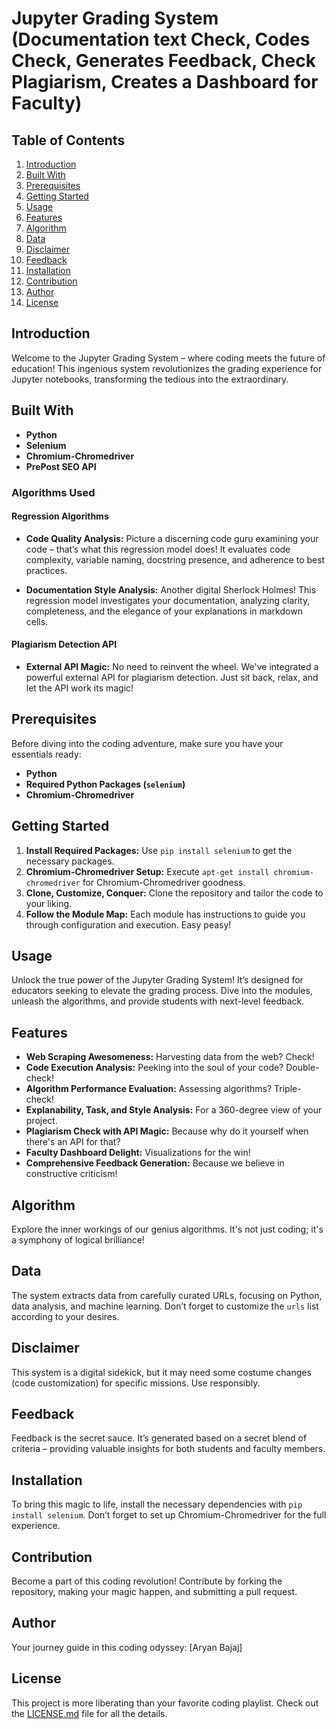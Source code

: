 # Jupyter Grading System (Documentation text Check, Codes Check, Generates Feedback, Check Plagiarism, Creates a Dashboard for Faculty)

## Table of Contents

1. [Introduction](#introduction)
2. [Built With](#built-with)
3. [Prerequisites](#prerequisites)
4. [Getting Started](#getting-started)
5. [Usage](#usage)
6. [Features](#features)
7. [Algorithm](#algorithm)
8. [Data](#data)
9. [Disclaimer](#disclaimer)
10. [Feedback](#feedback)
11. [Installation](#installation)
12. [Contribution](#contribution)
13. [Author](#author)
14. [License](#license)

## Introduction <a name="introduction"></a>

Welcome to the Jupyter Grading System – where coding meets the future of education! This ingenious system revolutionizes the grading experience for Jupyter notebooks, transforming the tedious into the extraordinary.

## Built With <a name="built-with"></a>

- **Python**
- **Selenium**
- **Chromium-Chromedriver**
- **PrePost SEO API**

### Algorithms Used

#### Regression Algorithms

- **Code Quality Analysis:** Picture a discerning code guru examining your code – that’s what this regression model does! It evaluates code complexity, variable naming, docstring presence, and adherence to best practices.

- **Documentation Style Analysis:** Another digital Sherlock Holmes! This regression model investigates your documentation, analyzing clarity, completeness, and the elegance of your explanations in markdown cells.

#### Plagiarism Detection API

- **External API Magic:** No need to reinvent the wheel. We've integrated a powerful external API for plagiarism detection. Just sit back, relax, and let the API work its magic!

## Prerequisites <a name="prerequisites"></a>

Before diving into the coding adventure, make sure you have your essentials ready:

- **Python**
- **Required Python Packages (`selenium`)**
- **Chromium-Chromedriver**

## Getting Started <a name="getting-started"></a>

1. **Install Required Packages:** Use `pip install selenium` to get the necessary packages.
2. **Chromium-Chromedriver Setup:** Execute `apt-get install chromium-chromedriver` for Chromium-Chromedriver goodness.
3. **Clone, Customize, Conquer:** Clone the repository and tailor the code to your liking.
4. **Follow the Module Map:** Each module has instructions to guide you through configuration and execution. Easy peasy!

## Usage <a name="usage"></a>

Unlock the true power of the Jupyter Grading System! It’s designed for educators seeking to elevate the grading process. Dive into the modules, unleash the algorithms, and provide students with next-level feedback.

## Features <a name="features"></a>

- **Web Scraping Awesomeness:** Harvesting data from the web? Check!
- **Code Execution Analysis:** Peeking into the soul of your code? Double-check!
- **Algorithm Performance Evaluation:** Assessing algorithms? Triple-check!
- **Explanability, Task, and Style Analysis:** For a 360-degree view of your project.
- **Plagiarism Check with API Magic:** Because why do it yourself when there's an API for that?
- **Faculty Dashboard Delight:** Visualizations for the win!
- **Comprehensive Feedback Generation:** Because we believe in constructive criticism!

## Algorithm <a name="algorithm"></a>

Explore the inner workings of our genius algorithms. It's not just coding; it's a symphony of logical brilliance!

## Data <a name="data"></a>

The system extracts data from carefully curated URLs, focusing on Python, data analysis, and machine learning. Don’t forget to customize the `urls` list according to your desires.

## Disclaimer <a name="disclaimer"></a>

This system is a digital sidekick, but it may need some costume changes (code customization) for specific missions. Use responsibly.

## Feedback <a name="feedback"></a>

Feedback is the secret sauce. It’s generated based on a secret blend of criteria – providing valuable insights for both students and faculty members.

## Installation <a name="installation"></a>

To bring this magic to life, install the necessary dependencies with `pip install selenium`. Don’t forget to set up Chromium-Chromedriver for the full experience.

## Contribution <a name="contribution"></a>

Become a part of this coding revolution! Contribute by forking the repository, making your magic happen, and submitting a pull request.

## Author <a name="author"></a>

Your journey guide in this coding odyssey: [Aryan Bajaj]

## License <a name="license"></a>

This project is more liberating than your favorite coding playlist. Check out the [LICENSE.md](https://github.com/Aryan-Bajaj/Jupyter-Grading-System-with-Feedback-Plagiarism-Documentation-check-Codes-check-Dashboard/blob/main/LICENSE) file for all the details.
